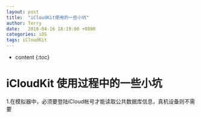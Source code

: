 ```yaml
---
layout: post
title:  "iCloudKit使用的一些小坑"
author: Terry
date:   2018-04-16 18:19:00 +0800
categories: iOS
tags: iCloudKit
---
```

 
* content
{:toc}

# iCloudKit 使用过程中的一些小坑

1.在模拟器中，必须要登陆iCloud帐号才能读取公共数据库信息，真机设备则不需要
